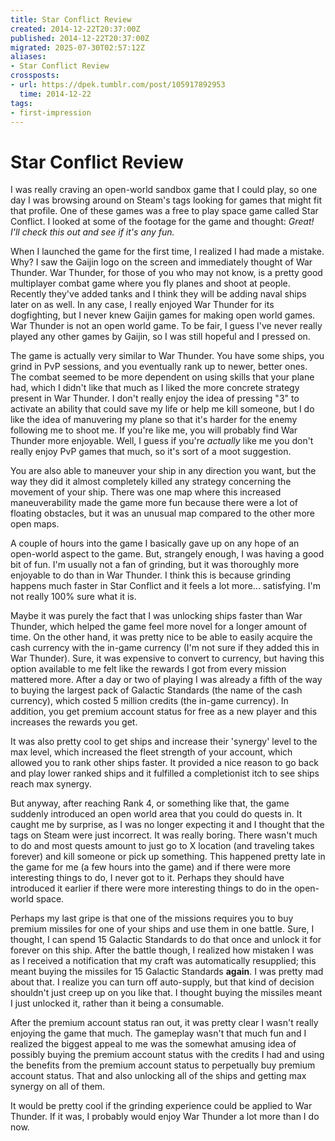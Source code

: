 ```yaml
---
title: Star Conflict Review
created: 2014-12-22T20:37:00Z
published: 2014-12-22T20:37:00Z
migrated: 2025-07-30T02:57:12Z
aliases:
- Star Conflict Review
crossposts:
- url: https://dpek.tumblr.com/post/105917892953
  time: 2014-12-22
tags:
- first-impression
---
```


# Star Conflict Review

I was really craving an open-world sandbox game that I could play, so one day I was browsing around on Steam's tags looking for games that might fit that profile. One of these games was a free to play space game called Star Conflict. I looked at some of the footage for the game and thought: *Great! I'll check this out and see if it's any fun.*

When I launched the game for the first time, I realized I had made a mistake. Why? I saw the Gaijin logo on the screen and immediately thought of War Thunder. War Thunder, for those of you who may not know, is a pretty good multiplayer combat game where you fly planes and shoot at people. Recently they've added tanks and I think they will be adding naval ships later on as well. In any case, I really enjoyed War Thunder for its dogfighting, but I never knew Gaijin games for making open world games. War Thunder is not an open world game. To be fair, I guess I've never really played any other games by Gaijin, so I was still hopeful and I pressed on.

The game is actually very similar to War Thunder. You have some ships, you grind in PvP sessions, and you eventually rank up to newer, better ones. The combat seemed to be more dependent on using skills that your plane had, which I didn't like that much as I liked the more concrete strategy present in War Thunder. I don't really enjoy the idea of pressing "3" to activate an ability that could save my life or help me kill someone, but I do like the idea of manuvering my plane so that it's harder for the enemy following me to shoot me. If you're like me, you will probably find War Thunder more enjoyable. Well, I guess if you're *actually* like me you don't really enjoy PvP games that much, so it's sort of a moot suggestion.

You are also able to maneuver your ship in any direction you want, but the way they did it almost completely killed any strategy concerning the movement of your ship. There was one map where this increased maneuverability made the game more fun because there were a lot of floating obstacles, but it was an unusual map compared to the other more open maps.

A couple of hours into the game I basically gave up on any hope of an open-world aspect to the game. But, strangely enough, I was having a good bit of fun. I'm usually not a fan of grinding, but it was thoroughly more enjoyable to do than in War Thunder. I think this is because grinding happens much faster in Star Conflict and it feels a lot more... satisfying. I'm not really 100% sure what it is.

Maybe it was purely the fact that I was unlocking ships faster than War Thunder, which helped the game feel more novel for a longer amount of time. On the other hand, it was pretty nice to be able to easily acquire the cash currency with the in-game currency (I'm not sure if they added this in War Thunder). Sure, it was expensive to convert to currency, but having this option available to me felt like the rewards I got from every mission mattered more. After a day or two of playing I was already a fifth of the way to buying the largest pack of Galactic Standards (the name of the cash currency), which costed 5 million credits (the in-game currency). In addition, you get premium account status for free as a new player and this increases the rewards you get.

It was also pretty cool to get ships and increase their 'synergy' level to the max level, which increased the fleet strength of your account, which allowed you to rank other ships faster. It provided a nice reason to go back and play lower ranked ships and it fulfilled a completionist itch to see ships reach max synergy.

But anyway, after reaching Rank 4, or something like that, the game suddenly introduced an open world area that you could do quests in. It caught me by surprise, as I was no longer expecting it and I thought that the tags on Steam were just incorrect. It was really boring. There wasn't much to do and most quests amount to just go to X location (and traveling takes forever) and kill someone or pick up something. This happened pretty late in the game for me (a few hours into the game) and if there were more interesting things to do, I never got to it. Perhaps they should have introduced it earlier if there were more interesting things to do in the open-world space.

Perhaps my last gripe is that one of the missions requires you to buy premium missiles for one of your ships and use them in one battle. Sure, I thought, I can spend 15 Galactic Standards to do that once and unlock it for forever on this ship. After the battle though, I realized how mistaken I was as I received a notification that my craft was automatically resupplied; this meant buying the missiles for 15 Galactic Standards **again**. I was pretty mad about that. I realize you can turn off auto-supply, but that kind of decision shouldn't just creep up on you like that. I thought buying the missiles meant I just unlocked it, rather than it being a consumable.

After the premium account status ran out, it was pretty clear I wasn't really enjoying the game that much. The gameplay wasn't that much fun and I realized the biggest appeal to me was the somewhat amusing idea of possibly buying the premium account status with the credits I had and using the benefits from the premium account status to perpetually buy premium account status. That and also unlocking all of the ships and getting max synergy on all of them.

It would be pretty cool if the grinding experience could be applied to War Thunder. If it was, I probably would enjoy War Thunder a lot more than I do now.
